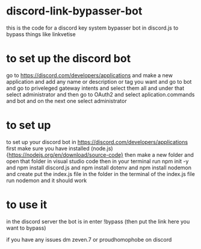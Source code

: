 # discord-link-bypasser-bot
this is the code for a discord key system bypasser bot in discord.js to bypass things like linkvetise
# to set up the discord bot
go to https://discord.com/developers/applications and make a new application and add any name or description or tag you want and go to bot and go to priveleged gateway intents and select them all and under that select administrator and then go to OAuth2 and select aplication.commands and bot and on the next one select administrator
# to set up 
to set up your discord bot in https://discord.com/developers/applications first make sure you have installed (node.js){https://nodejs.org/en/download/source-code} then make a new folder and open that folder in visual studio code
then in your terminal run npm init -y and npm install discord.js and npm install dotenv and npm install nodemon and create put the index.js file in the folder
in the terminal of the index.js file run nodemon and it should work

# to use it
in the discord server the bot is in enter !bypass (then put the link here you want to bypass)



 if you have any issues dm zeven.7 or proudhomophobe on discord

